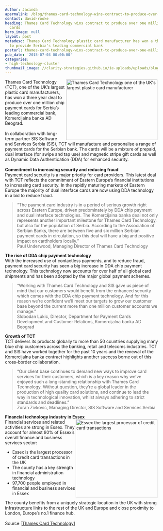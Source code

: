 ```yaml
---
Author: Jacinda
apermalink: /blog/thames-card-technology-wins-contract-to-produce-over-one-million-chip-payment-cards
contact: david-rooke
heading: Thames Card Technology wins contract to produce over one million chip payment
  cards
hero_image: null
layout: post
metadesc: Thames Card Technology plastic card manufacturer has won a three year deal
  to provide Serbia's leading commercial bank
posturl: thames-card-technology-wins-contract-to-produce-over-one-million-chip-payment-cards
pub_date: '2015-07-03 00:00:00'
categories:
- high-technology-cluster
thumbnail_image: //clarity-strategies.github.io/ie-uploads/uploads/blog/Thamescard_mini.jpg
---
```


<p><img alt="Thames Card Technology one of the UK's largest plastic card manufacturer" src="//clarity-strategies.github.io/ie-uploads/uploads/blog/Thamescard_300.jpg" style="float:right; height:200px; margin-left:2px; margin-right:2px; width:300px"/>Thames Card Technology (TCT), one of the UK’s largest plastic card manufacturers, has won a three year deal to produce over one million chip payment cards for Serbia’s leading commercial bank, Komercijalna banka AD Beograd.<br/><br/>In collaboration with long-term partner SIS Software and Services Serbia (SIS), TCT will manufacture and personalise a range of payment cards for the Serbian bank. The cards will be a mixture of prepaid, dual interface (for swipe and tap use) and magnetic stripe gift cards as well as Dynamic Data Authentication (DDA) for enhanced security.<br/><br/><strong>Commitment to increasing security and reducing fraud</strong><br/>Payment card security is a major priority for card providers. This latest deal with TCT reflects the commitment of Eastern Europe’s financial institutions to increasing card security. In the rapidly maturing markets of Eastern Europe the majority of dual interface cards are now using DDA technology in a bid to reduce fraud.</p><blockquote><p>“The payment card industry is in a period of serious growth right across Eastern Europe, driven predominately by DDA chip payment and dual interface technologies. The Komercijalna banka deal not only represents another important milestone for Thames Card Technology, but also for the population of Serbia. According to the Association of Serbian Banks, there are between five and six million Serbian payment cards in circulation, so this deal will have a big and positive impact on cardholders locally.”<br/>Paul Underwood, Managing Director of Thames Card Technology</p></blockquote><p><strong>The rise of DDA chip payment technology</strong><br/>With the increased use of contactless payments, and to reduce fraud, payment card security has seen a big increase in DDA chip payment technology. This technology now accounts for over half of all global card shipments and has been adopted by the major global payment schemes.</p><blockquote><p>“Working with Thames Card Technology and SIS gave us piece of mind that our customers would benefit from the enhanced security which comes with the DDA chip payment technology. And for this reason we’re confident we’ll meet our targets to grow our customer base beyond the current more than one million customer accounts we manage.”<br/>Slobodan Lukic, Director, Department for Payment Cards Development and Customer Relations, Komercijalna banka AD Beograd</p></blockquote><p><strong>Growth of TCT</strong><br/>TCT delivers its products globally to more than 50 countries supplying many blue chip customers across the banking, retail and telecoms industries. TCT and SIS have worked together for the past 10 years and the renewal of the Komercijalna banka contract highlights another success borne out of this cross-border collaboration.</p><blockquote><p>“Our client base continues to demand new ways to improve card services for their customers, which is a key reason why we’ve enjoyed such a long-standing relationship with Thames Card Technology. Without question, they’re a global leader in the production of high quality card solutions, and continue to lead the way in technological innovation, whilst always adhering to strict standards and deadlines.”<br/>Zoran Zivkovic, Managing Director, SIS Software and Services Serbia</p></blockquote><p><strong>Financial technology industry in Essex</strong><br/><img alt="Essex the largest processor of credit card transactions" src="//clarity-strategies.github.io/ie-uploads/uploads/blog/Infographic.png" style="float:right; height:259px; margin-left:2px; margin-right:2px; width:269px"/>Financial services and related activities are strong in Essex. They account for almost 90% of Essex’s overall finance and business services sector:</p><ul><li>Essex is the largest processor of credit card transactions in the UK</li><li>The county has a key strength in financial administration technology</li><li>97,700 people employed in financial and business services in Essex</li></ul><p>The county benefits from a uniquely strategic location in the UK with strong infrastructure links to the rest of the UK and Europe and close proximity to London, Europe’s no.1 finance hub.<br/><br/>Source [<a href="http://www.thamescardtechnology.com/news/three-year-komercijalna-bank-contract/" target="_blank">Thames Card Technology</a>]</p>